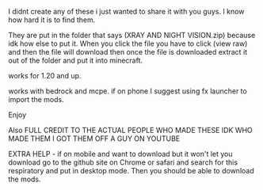I didnt create any of these i just wanted to share it with you guys. I know how hard it is to find them.

They are put in the folder that says (XRAY AND NIGHT VISION.zip) because idk how else to put it. When you click the file you have to click (view raw) and then the file will download then once the file is downloaded extract it out of the folder and put it into minecraft.

works for 1.20 and up. 

works with bedrock and mcpe. if on phone I suggest using fx launcher to import the mods.

Enjoy

Also FULL CREDIT TO THE ACTUAL PEOPLE WHO MADE THESE IDK WHO MADE THEM I GOT THEM OFF A GUY ON YOUTUBE



EXTRA HELP - if on mobile and want to download but it won't let you download go to the github site on Chrome or safari and search for this respiratory and put in desktop mode. Then you should be able to download the mods.
